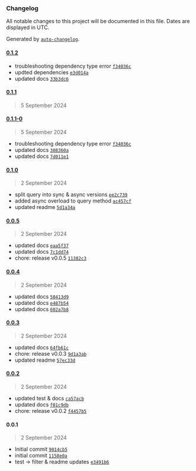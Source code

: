 ### Changelog

All notable changes to this project will be documented in this file. Dates are displayed in UTC.

Generated by [`auto-changelog`](https://github.com/CookPete/auto-changelog).

#### [0.1.2](https://github.com/karmaniverous/mock-db/compare/0.1.1...0.1.2)

- troubleshooting dependency type error [`f34036c`](https://github.com/karmaniverous/mock-db/commit/f34036c3ee4a23d2a91cd7daef8c3e6e32165a36)
- updted dependencies [`e3d014a`](https://github.com/karmaniverous/mock-db/commit/e3d014a67ad33f41d70daa90cafa0c1612b502f3)
- updated docs [`33b3dc6`](https://github.com/karmaniverous/mock-db/commit/33b3dc622e6c224fd8658933330cfd3a53ae55f6)

#### [0.1.1](https://github.com/karmaniverous/mock-db/compare/0.1.1-0...0.1.1)

> 5 September 2024

#### [0.1.1-0](https://github.com/karmaniverous/mock-db/compare/0.1.0...0.1.1-0)

> 5 September 2024

- troubleshooting dependency type error [`f34036c`](https://github.com/karmaniverous/mock-db/commit/f34036c3ee4a23d2a91cd7daef8c3e6e32165a36)
- updated docs [`308360a`](https://github.com/karmaniverous/mock-db/commit/308360aff1b1113b1b990c4760c9db73d5f5a046)
- updated docs [`7d011e1`](https://github.com/karmaniverous/mock-db/commit/7d011e1ef8485e4daeaa9efcdb0b4b3c16faf0b5)

#### [0.1.0](https://github.com/karmaniverous/mock-db/compare/0.0.5...0.1.0)

> 2 September 2024

- split query into sync & async versions [`ee2c739`](https://github.com/karmaniverous/mock-db/commit/ee2c73933e79a9faab59de11f81a1c361adcd8f1)
- added async overload to query method [`ac457cf`](https://github.com/karmaniverous/mock-db/commit/ac457cfa07594128f7cd18164c7645b365ac4bac)
- updated readme [`5d1a34a`](https://github.com/karmaniverous/mock-db/commit/5d1a34abaf6da4267b55813e2f5903b091e4c9a7)

#### [0.0.5](https://github.com/karmaniverous/mock-db/compare/0.0.4...0.0.5)

> 2 September 2024

- updated docs [`eaa5f37`](https://github.com/karmaniverous/mock-db/commit/eaa5f37f5a3867499fde385aba0e7787c1da9542)
- updated docs [`7c1dd74`](https://github.com/karmaniverous/mock-db/commit/7c1dd742333bcc06252e5721b549eef829b89fcb)
- chore: release v0.0.5 [`11382c3`](https://github.com/karmaniverous/mock-db/commit/11382c3dcc0f6ee9ee698604747e6f2a0536da18)

#### [0.0.4](https://github.com/karmaniverous/mock-db/compare/0.0.3...0.0.4)

> 2 September 2024

- updated docs [`58413d9`](https://github.com/karmaniverous/mock-db/commit/58413d9d3ec0619cd104f31a4aa997fe993a6e03)
- updated docs [`e487b54`](https://github.com/karmaniverous/mock-db/commit/e487b54e479d909d9c1ae804f2d6290fab19a6e8)
- updated docs [`602a7b8`](https://github.com/karmaniverous/mock-db/commit/602a7b86ffdafc05d592ae8b927183851ed211cf)

#### [0.0.3](https://github.com/karmaniverous/mock-db/compare/0.0.2...0.0.3)

> 2 September 2024

- updated docs [`64fb61c`](https://github.com/karmaniverous/mock-db/commit/64fb61c86c6598b5c39e5eee568c03879826b596)
- chore: release v0.0.3 [`9d1a3ab`](https://github.com/karmaniverous/mock-db/commit/9d1a3ab9d0409efe7b83e373bda95d10a01e8414)
- updated readme [`57ec33d`](https://github.com/karmaniverous/mock-db/commit/57ec33d34d33822e23a98b3f56d5ef8935f03aaf)

#### [0.0.2](https://github.com/karmaniverous/mock-db/compare/0.0.1...0.0.2)

> 2 September 2024

- updated test & docs [`ca57acb`](https://github.com/karmaniverous/mock-db/commit/ca57acbb86f61113b97daee442c7443c43a1afff)
- updated docs [`f01c9db`](https://github.com/karmaniverous/mock-db/commit/f01c9dbb00f6d637248fbacf0e1b76576b9075ef)
- chore: release v0.0.2 [`f4457b5`](https://github.com/karmaniverous/mock-db/commit/f4457b52b4dc079db63e0726ed931599bb09428e)

#### 0.0.1

> 2 September 2024

- Initial commit [`9014cb5`](https://github.com/karmaniverous/mock-db/commit/9014cb511577d92a68d20a6de474caf629d094ff)
- initial commit [`1158e0a`](https://github.com/karmaniverous/mock-db/commit/1158e0a4dd78f0bfa1605b61113e8e49930e8356)
- test -&gt; filter & readme updates [`e3491b6`](https://github.com/karmaniverous/mock-db/commit/e3491b68e76de2ef4c16c33fc3f0b4f8aefb3b52)
